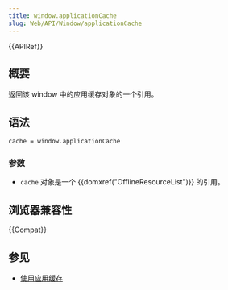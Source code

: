 ```yaml
---
title: window.applicationCache
slug: Web/API/Window/applicationCache
---
```


{{APIRef}}

## 概要

返回该 window 中的应用缓存对象的一个引用。

## 语法

```plain
cache = window.applicationCache
```

### 参数

- `cache` 对象是一个 {{domxref("OfflineResourceList")}} 的引用。

## 浏览器兼容性

{{Compat}}

## 参见

- [使用应用缓存](/zh-CN/docs/HTML/Using_the_application_cache)
